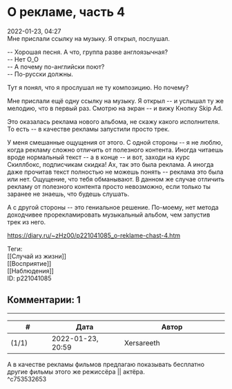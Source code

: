 О рекламе, часть 4
==================

  
2022-01-23, 04:27  
 Мне прислали ссылку на музыку. Я открыл, послушал.   
   
 -- Хорошая песня. А что, группа разве англоязычная?   
 -- Нет О\_О   
 -- А почему по-английски поют?   
 -- По-русски должны.   
   
 Тут я понял, что я прослушал не ту композицию. Но почему?   
   
 Мне прислали ещё одну ссылку на музыку. Я открыл -- и услышал ту же мелодию, что в первый раз. Смотрю на экран -- и вижу Кнопку Skip Ad.   
   
 Это оказалась реклама нового альбома, не скажу какого исполнителя. То есть -- в качестве рекламы запустили просто трек.   
   
 У меня смешанные ощущения от этого. С одной стороны -- я не люблю, когда рекламу сложно отличить от полезного контента. Иногда читаешь вроде нормальный текст -- а в конце -- и вот, заходи на курс Скиллбокс, подписчикам скидка! Ах, так это была реклама. А иногда даже прочитав текст полностью не можешь понять -- реклама это была или нет. Ощущение, что тебя обманывают. В данном же случае отличить рекламу от полезного контента просто невозможно, если только ты заранее не знаешь, что будешь слушать.   
   
 А с другой стороны -- это гениальное решение. По-моему, нет метода доходчивее прорекламировать музыкальный альбом, чем запустив трек из него.   
  
<https://diary.ru/~zHz00/p221041085_o-reklame-chast-4.htm>  
  
Теги:  
[[Случай из жизни]]  
[[Восприятие]]  
[[Наблюдения]]  
ID: p221041085  


Комментарии: 1
--------------

  


---



|         #         |              Дата              |                     Автор                     |           ID           |
| --- | --- | --- | --- |
| (1/1) | 2022-01-23, 20:59 | Xersareeth | c753532653 |

  
 А в качестве рекламы фильмов предлагаю показывать бесплатно другие фильмы этого же режиссёра || актёра.   
 ^c753532653